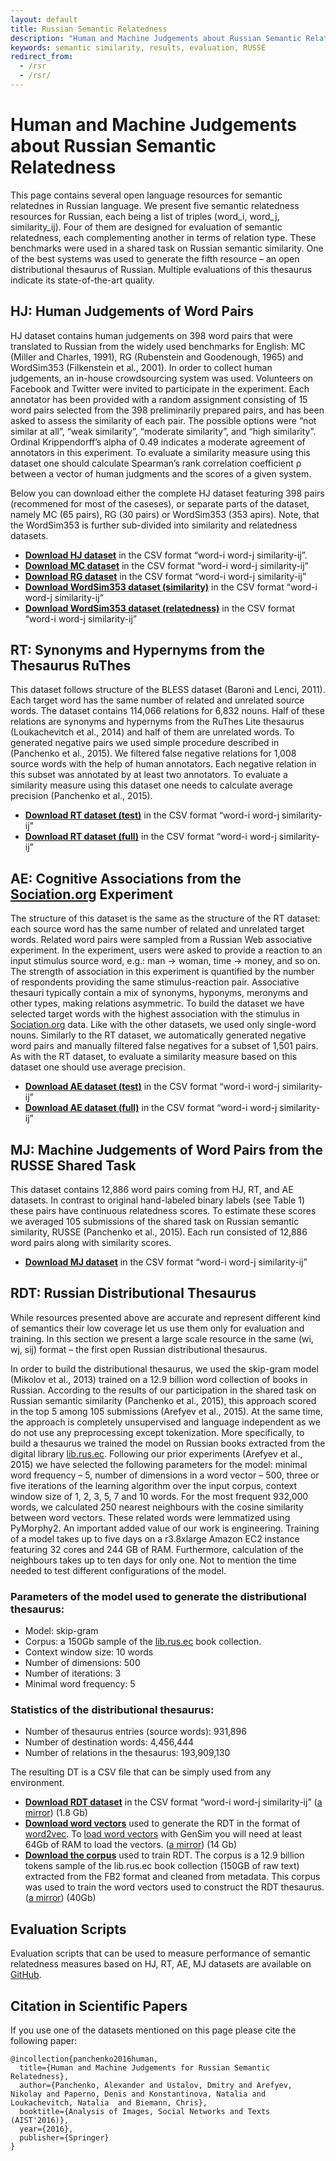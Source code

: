```yaml
---
layout: default
title: Russian Semantic Relatedness
description: "Human and Machine Judgements about Russian Semantic Relatedness."
keywords: semantic similarity, results, evaluation, RUSSE
redirect_from:
  - /rsr
  - /rsr/
---
```


# Human and Machine Judgements about Russian Semantic Relatedness

This page contains several open language resources for semantic relatednes in Russian language. We present five semantic relatedness resources for Russian, each being a list of triples (word_i, word_j, similarity_ij). Four of them are designed for evaluation of semantic relatedness, each complementing another in terms of relation type. These benchmarks were used in a shared task on Russian semantic similarity. One of the best systems was used to generate the fifth resource – an open distributional thesaurus of Russian. Multiple evaluations of this thesaurus indicate its state-of-the-art quality.

## HJ: Human Judgements of Word Pairs

HJ dataset contains human judgements on 398 word pairs that were translated to Russian from the widely used benchmarks for English: MC (Miller and Charles, 1991), RG (Rubenstein and Goodenough, 1965) and WordSim353 (Filkenstein et al., 2001). In order to collect human judgements, an in-house crowdsourcing system was used. Volunteers on Facebook and Twitter were invited to participate in the experiment. Each annotator has been provided with a random assignment consisting of 15 word pairs selected from the 398 preliminarily prepared pairs, and has been asked to assess the similarity of each pair. The possible options were “not similar at all”, “weak similarity”, “moderate similarity”, and “high similarity”. Ordinal Krippendorff’s alpha of 0.49 indicates a moderate agreement of annotators in this experiment. To evaluate a similarity measure using this dataset one should calculate Spearman’s rank correlation coefficient ρ between a vector of human judgments and the scores of a given system. 

Below you can download either the complete HJ dataset featuring 398 pairs (recommened for most of the caseses), or separate parts of the dataset, namely MC (65 pairs), RG (30 pairs) or WordSim353 (353 apirs). Note, that the WordSim353 is further sub-divided into similarity and relatedness datasets. 

* [**Download HJ dataset**](https://github.com/nlpub/russe-evaluation/blob/master/russe/evaluation/hj.csv) in the CSV format “word-i word-j similarity-ij”. 
* [**Download MC dataset**](https://github.com/nlpub/russe-evaluation/blob/master/russe/evaluation/hj-mc.csv) in the CSV format “word-i word-j similarity-ij”
* [**Download RG dataset**](https://github.com/nlpub/russe-evaluation/blob/master/russe/evaluation/hj-rg.csv) in the CSV format “word-i word-j similarity-ij”
* [**Download WordSim353 dataset (similarity)**](https://github.com/nlpub/russe-evaluation/blob/master/russe/evaluation/hj-wordsim353-similarity.csv) in the CSV format “word-i word-j similarity-ij”
* [**Download WordSim353 dataset (relatedness)**](https://github.com/nlpub/russe-evaluation/blob/master/russe/evaluation/hj-wordsim353-relatedness.csv) in the CSV format “word-i word-j similarity-ij”

## RT: Synonyms and Hypernyms from the Thesaurus RuThes

This dataset follows structure of the BLESS dataset (Baroni and Lenci, 2011). Each target word has the same number of related and unrelated source words. The dataset contains 114,066 relations for 6,832 nouns. Half of these relations are synonyms and hypernyms from the RuThes Lite thesaurus (Loukachevitch et al., 2014) and half of them are unrelated words. To generated negative pairs we used simple procedure described in (Panchenko et al., 2015). We filtered false negative relations for 1,008 source words with the help of human annotators. Each negative relation in this subset was annotated by at least two annotators. To evaluate a similarity measure using this dataset one needs to calculate average precision (Panchenko et al., 2015).

* [**Download RT dataset (test)**](https://github.com/nlpub/russe-evaluation/blob/master/russe/evaluation/rt-test.csv) in the CSV format “word-i word-j similarity-ij”
* [**Download RT dataset (full)**](https://raw.githubusercontent.com/nlpub/russe-evaluation/master/russe/evaluation/rt.csv) in the CSV format “word-i word-j similarity-ij”

## AE: Cognitive Associations from the [Sociation.org](http://Sociation.org) Experiment

The structure of this dataset is the same as the structure of the RT dataset: each source word has the same number of related and unrelated target words. Related word pairs were sampled from a Russian Web associative experiment. In the experiment, users were asked to provide a reaction to an input stimulus source word, e.g.: man → woman, time → money, and so on. The strength of association in this experiment is quantified by the number of respondents providing the same stimulus-reaction pair. Associative thesauri typically contain a mix of synonyms, hyponyms, meronyms and other types, making relations asymmetric. To build the dataset we have selected target words with the highest association with the stimulus in [Sociation.org](http://Sociation.org) data. Like with the other datasets, we used only single-word nouns. Similarly to the RT dataset, we automatically generated negative word pairs and manually filtered false negatives for a subset of 1,501 pairs. As with the RT dataset, to evaluate a similarity measure based on this dataset one should use average precision.

* [**Download AE dataset (test)**](https://github.com/nlpub/russe-evaluation/blob/master/russe/evaluation/ae2-test.csv) in the CSV format “word-i word-j similarity-ij”
* [**Download AE dataset (full)**](https://raw.githubusercontent.com/nlpub/russe-evaluation/master/russe/evaluation/ae2.csv) in the CSV format “word-i word-j similarity-ij”

## MJ: Machine Judgements of Word Pairs from the RUSSE Shared Task

This dataset contains 12,886 word pairs coming from HJ, RT, and AE datasets. In contrast to original hand-labeled binary labels (see Table 1) these pairs have continuous relatedness scores. To estimate these scores we averaged 105 submissions of the shared task on Russian semantic similarity, RUSSE (Panchenko et al., 2015). Each run consisted of 12,886 word pairs along with similarity scores.

* [**Download MJ dataset**](https://github.com/nlpub/russe-evaluation/blob/master/russe/evaluation/mj.csv) in the CSV format “word-i word-j similarity-ij”

## RDT: Russian Distributional Thesaurus

While resources presented above are accurate and represent different kind of semantics their low coverage let us use them only for evaluation and training. In this section we present a large scale resource in the same (wi, wj, sij) format – the first open Russian distributional thesaurus.

In order to build the distributional thesaurus, we used the skip-gram model (Mikolov et al., 2013) trained on a 12.9 billion word collection of books in Russian. According to the results of our participation in the shared task on Russian semantic similarity (Panchenko et al., 2015), this approach scored in the top 5 among 105 submissions (Arefyev et al., 2015). At the same time, the approach is completely unsupervised and language independent as we do not use any preprocessing except tokenization. More specifically, to build a thesaurus we trained the model on Russian books extracted from the digital library [lib.rus.ec](http://lib.rus.ec). Following our prior experiments (Arefyev et al., 2015) we have selected the following parameters for the model: minimal word frequency – 5, number of dimensions in a word vector – 500, three or five iterations of the learning algorithm over the input corpus, context window size of 1, 2, 3, 5, 7 and 10 words. For the most frequent 932,000 words, we calculated 250 nearest neighbours with the cosine similarity between word vectors. These related words were lemmatized using PyMorphy2\. An important added value of our work is engineering. Training of a model takes up to five days on a r3.8xlarge Amazon EC2 instance featuring 32 cores and 244 GB of RAM. Furthermore, calculation of the neighbours takes up to ten days for only one. Not to mention the time needed to test different configurations of the model.

### Parameters of the model used to generate the distributional thesaurus:
* Model: skip-gram
* Corpus: a 150Gb sample of the [lib.rus.ec](http://lib.rus.ec) book collection.
* Context window size: 10 words
* Number of dimensions: 500
* Number of iterations: 3
* Minimal word frequency: 5

<h3>Statistics of the distributional thesaurus:</h3>

* Number of thesaurus entries (source words): 931,896
* Number of destination words: 4,456,444
* Number of relations in the thesaurus: 193,909,130



The resulting DT is a CSV file that can be simply used from any environment. 

* [**Download RDT dataset**](https://s3-eu-west-1.amazonaws.com/dsl-research/distrib_thes/3attempt/all.norm-sz500-w10-cb0-it3-min5.w2v.vocab_1100000_similar250.gz) in the CSV format “word-i word-j similarity-ij” ([a mirror](http://panchenko.me/data/russe/all.norm-sz500-w10-cb0-it3-min5.w2v.vocab_1100000_similar250.gz)) (1.8 Gb)
* [**Download word vectors**](https://s3-eu-west-1.amazonaws.com/dsl-research/wiki/w2v_export/all.norm-sz500-w10-cb0-it3-min5.w2v) used to generate the RDT in the format of [word2vec](https://code.google.com/p/word2vec/). To [load word vectors](https://github.com/nlpub/russe-evaluation/tree/master/russe/measures/word2vec) with GenSim  you will need at least 64Gb of RAM to load the vectors. ([a mirror](http://panchenko.me/data/russe/all.norm-sz500-w10-cb0-it3-min5.w2v.vocab_1100000_similar250.gz)) (14 Gb)
* [**Download the corpus**](https://s3-eu-west-1.amazonaws.com/dsl-research/wiki/librusec_fb2.plain.gz) used to train RDT. The corpus is a 12.9 billion  tokens sample of the lib.rus.ec book collection (150GB of raw text) extracted from the FB2 format and cleaned from metadata. This corpus was used to train the word vectors used to construct the RDT thesaurus. ([a mirror](http://panchenko.me/data/russe/librusec_fb2.plain.gz)) (40Gb)

## Evaluation Scripts

Evaluation scripts that can be used to measure performance of semantic relatedness measures based on HJ, RT, AE, MJ datasets are available on [GitHub](https://github.com/nlpub/russe-evaluation/tree/master/russe/evaluation).

## Citation in Scientific Papers

If you use one of the datasets mentioned on this page please cite the following paper: 

```
@incollection{panchenko2016human,
  title={Human and Machine Judgements for Russian Semantic Relatedness},
  author={Panchenko, Alexander and Ustalov, Dmitry and Arefyev, Nikolay and Paperno, Denis and Konstantinova, Natalia and Loukachevitch, Natalia  and Biemann, Chris},
  booktitle={Analysis of Images, Social Networks and Texts (AIST'2016)},
  year={2016},
  publisher={Springer}
}
```

